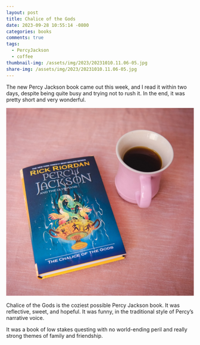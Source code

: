 ```yaml
---
layout: post
title: Chalice of the Gods
date: 2023-09-28 10:55:14 -0800
categories: books
comments: true
tags:
  - PercyJackson
  - coffee
thumbnail-img: /assets/img/2023/20231010.11.06-05.jpg
share-img: /assets/img/2023/20231010.11.06-05.jpg
---
```

The new Percy Jackson book came out this week, and I read it within two days, despite being quite busy and trying not to rush it. In the end, it was pretty short and very wonderful.

![A hardcover copy of The Chalice of the Gods by Rick Riordan, sitting next to a pink mug filled with coffee.](/assets/img/2023/20231010.11.06-05.jpg)

Chalice of the Gods is the coziest possible Percy Jackson book. It was reflective, sweet, and hopeful. It was funny, in the traditional style of Percy’s narrative voice. 

It was a book of low stakes questing with no world-ending peril and really strong themes of family and friendship.